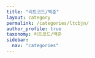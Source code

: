```yaml
---
title: "리트코드/백준"
layout: category
permalink: /categories/ltcbjn/
author_profile: true
taxonomy: 리트코드/백준
sidebar:
  nav: "categories"
---
```

